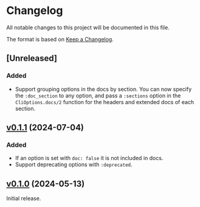 # Changelog

All notable changes to this project will be documented in this file.

The format is based on [Keep a Changelog](https://keepachangelog.com/en/1.0.0/).

## [Unreleased]

### Added

* Support grouping options in the docs by section. You can now specify the `:doc_section`
to any option, and pass a `:sections` option in the `CliOptions.docs/2` function for the
headers and extended docs of each section.

## [v0.1.1](https://github.com/sportradar/elixir-workspace/tree/cli_options/v0.1.1) (2024-07-04)

### Added

* If an option is set with `doc: false` it is not included in docs.
* Support deprecating options with `:deprecated`.

## [v0.1.0](https://github.com/sportradar/elixir-workspace/tree/cli_options/v0.1.0) (2024-05-13)

Initial release.
